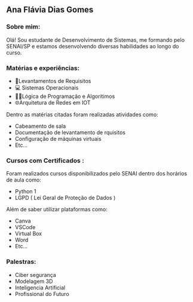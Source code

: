 ## Ana Flávia Dias Gomes 

### Sobre mim:
Olá! Sou estudante de Desenvolvimento de Sistemas, me formando pelo SENAI/SP e estamos desenvolvendo diversas habilidades ao longo do curso. 

### Matérias e experiências:
 
 +  📝Levantamentos de Requisitos
 + 💻 Sistemas Operacionais 
 +  👨‍💻Lógica de Programação e Algoritimos 
 +  🌐Arquitetura de Redes em IOT


Dentro as matérias citadas foram realizadas atividades como:

+ Cabeamento de sala 
+ Documentação de levantamento de rquisitos 
+ Configuração de máquinas virtuais 
+ Etc...


### Cursos com Certificados :
 Foram realizados cursos disponibilizados pelo SENAI dentro dos horários de aula como:
  
  + Python 1
  + LGPD ( Lei Geral de Proteção de Dados )

 Além de saber utilizar plataformas como: 
+ Canva
 +  VSCode 
 + Virtual Box
 + Word 
+ Etc...

### Palestras:
+ Ciber segurança 
+ Modelagem 3D
+ Inteligencia Artificial 
+ Profissional do Futuro 


